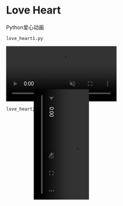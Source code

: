 # Love Heart

Python爱心动画

`love_heart1.py`

<video src="./.assets/particle_heart_animation.mp4" autoplay loop muted controls></video>



`love_heart2.py`





<video src="./.assets/fireworks.mp4" style="transform: rotate(90deg);" autoplay loop muted controls></video>
